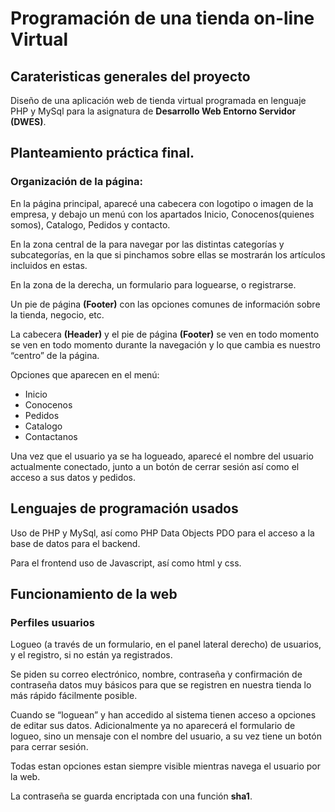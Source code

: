# Programación de una tienda on-line Virtual

## Carateristicas generales del proyecto

Diseño de una aplicación web de tienda virtual programada en lenguaje PHP y MySql para la asignatura de **Desarrollo Web Entorno Servidor (DWES)**.

## Planteamiento práctica final.

### Organización de la página:
En la página principal, aparecé una cabecera con logotipo o imagen de la empresa, y debajo un menú con los apartados Inicio, Conocenos(quienes somos), Catalogo, Pedidos y contacto.

En la zona central de la para navegar por las distintas categorías y subcategorías, en la que si pinchamos sobre ellas se mostrarán los artículos incluidos en estas.

En la zona de la derecha, un formulario para loguearse, o registrarse.

Un pie de página **(Footer)** con las opciones comunes de información sobre la tienda, negocio, etc.

La cabecera **(Header)**  y el pie de página **(Footer)** se ven en todo momento se ven en todo momento durante la navegación y lo que cambia es nuestro “centro” de la página.

Opciones que aparecen en el menú:
- Inicio
- Conocenos
- Pedidos
- Catalogo
- Contactanos

Una vez que el usuario ya se ha logueado, aparecé el nombre del usuario actualmente conectado, junto a un botón de cerrar sesión así como el acceso a sus datos y pedidos.

## Lenguajes de programación usados
Uso de PHP y MySql, así como PHP Data Objects PDO para el acceso a la base de datos para el backend.

Para el frontend uso de Javascript, así como html y css.

## Funcionamiento de la web
### Perfiles usuarios
Logueo (a través de un formulario, en el panel lateral derecho) de usuarios, y el registro, si no están ya registrados.

Se piden su correo electrónico, nombre, contraseña y confirmación de contraseña datos muy básicos para que se registren en nuestra tienda lo más rápido fácilmente posible.

Cuando se “loguean” y han accedido al sistema tienen acceso a opciones de editar sus datos. Adicionalmente ya no aparecerá el formulario de logueo, sino un mensaje con el nombre del usuario, a su vez tiene un botón para cerrar sesión. 

Todas estan opciones estan siempre visible mientras navega el usuario por la web.

La contraseña se guarda encriptada con una función **sha1**.